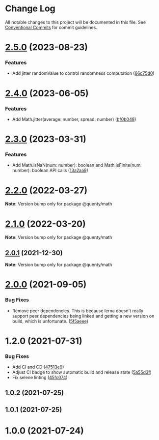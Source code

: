 # Change Log

All notable changes to this project will be documented in this file.
See [Conventional Commits](https://conventionalcommits.org) for commit guidelines.

# [2.5.0](https://github.com/Quenty/NevermoreEngine/compare/@quenty/math@2.4.0...@quenty/math@2.5.0) (2023-08-23)


### Features

* Add jitter randomValue to control randomness computation ([66c75d0](https://github.com/Quenty/NevermoreEngine/commit/66c75d0b1f19e2ce0b8c380242b1e9525ad91609))





# [2.4.0](https://github.com/Quenty/NevermoreEngine/compare/@quenty/math@2.3.0...@quenty/math@2.4.0) (2023-06-05)


### Features

* Add Math.jitter(average: number, spread: number) ([bf0b048](https://github.com/Quenty/NevermoreEngine/commit/bf0b048941fc658f65e2a41b39fa4c66cd3825e4))





# [2.3.0](https://github.com/Quenty/NevermoreEngine/compare/@quenty/math@2.2.0...@quenty/math@2.3.0) (2023-03-31)


### Features

* Add Math.isNaN(num: number): boolean and Math.isFinite(num: number): boolean API calls ([13a2aa9](https://github.com/Quenty/NevermoreEngine/commit/13a2aa908572a27d427a50ea08e290863f424645))





# [2.2.0](https://github.com/Quenty/NevermoreEngine/compare/@quenty/math@2.1.0...@quenty/math@2.2.0) (2022-03-27)

**Note:** Version bump only for package @quenty/math





# [2.1.0](https://github.com/Quenty/NevermoreEngine/compare/@quenty/math@2.0.1...@quenty/math@2.1.0) (2022-03-20)

**Note:** Version bump only for package @quenty/math





## [2.0.1](https://github.com/Quenty/NevermoreEngine/compare/@quenty/math@2.0.0...@quenty/math@2.0.1) (2021-12-30)

**Note:** Version bump only for package @quenty/math





# [2.0.0](https://github.com/Quenty/NevermoreEngine/compare/@quenty/math@1.2.0...@quenty/math@2.0.0) (2021-09-05)


### Bug Fixes

* Remove peer dependencies. This is because lerna doesn't really support peer dependencies being linked and getting a new version on build, which is unfortunate. ([5f5aeee](https://github.com/Quenty/NevermoreEngine/commit/5f5aeeea8de9975435309e53679f0ef7064f9dd0))





# 1.2.0 (2021-07-31)


### Bug Fixes

* Add CI and CD ([47513e9](https://github.com/Quenty/NevermoreEngine/commit/47513e9b568162707534af132396dd8756947dd3))
* Adjust CI badge to show automatic build and release state ([5a55d3f](https://github.com/Quenty/NevermoreEngine/commit/5a55d3f19bf8d66a760d67da9b56ed47fab74656))
* Fix selene linting ([45fc074](https://github.com/Quenty/NevermoreEngine/commit/45fc07489ee59127ac6582689f19a0e87c1e5b5a))



## 1.0.2 (2021-07-25)



## 1.0.1 (2021-07-25)



# 1.0.0 (2021-07-24)
